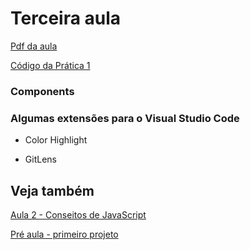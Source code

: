 # Terceira aula

[Pdf da aula](https://github.com/AWLeiseR/ReactNative/blob/master/Aula%203/Componentes%20-%20Parte%201.pdf)

[Código da Prática 1](https://github.com/AWLeiseR/ReactNative/blob/master/Aula%203/App.js)

### Components

### Algumas extensões para o Visual Studio Code

* Color Highlight

* GitLens

## Veja também

[Aula 2 - Conseitos de JavaScript ](https://github.com/AWLeiseR/ReactNative/tree/master/Aula%202)

[Pré aula - primeiro projeto](https://github.com/AWLeiseR/ReactNative/tree/master/Pr%C3%A9%20aula)